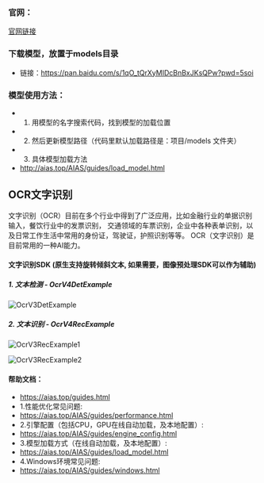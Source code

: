 ### 官网：
[官网链接](https://www.aias.top/)

### 下载模型，放置于models目录
- 链接：https://pan.baidu.com/s/1qO_tQrXyMIDcBnBxJKsQPw?pwd=5soi

### 模型使用方法：
- 1. 用模型的名字搜索代码，找到模型的加载位置
- 2. 然后更新模型路径（代码里默认加载路径是：项目/models 文件夹）
- 3. 具体模型加载方法
- http://aias.top/AIAS/guides/load_model.html


## OCR文字识别
文字识别（OCR）目前在多个行业中得到了广泛应用，比如金融行业的单据识别输入，餐饮行业中的发票识别，
交通领域的车票识别，企业中各种表单识别，以及日常工作生活中常用的身份证，驾驶证，护照识别等等。
OCR（文字识别）是目前常用的一种AI能力。


#### 文字识别SDK (原生支持旋转倾斜文本, 如果需要，图像预处理SDK可以作为辅助)
##### 1. 文本检测 - OcrV4DetExample

![OcrV3DetExample](https://aias-home.oss-cn-beijing.aliyuncs.com/AIAS/OCR/images/OcrV3DetExample.jpeg)

##### 2. 文本识别 - OcrV4RecExample

![OcrV3RecExample1](https://aias-home.oss-cn-beijing.aliyuncs.com/AIAS/OCR/images/OcrV3RecExample1.jpeg)

![OcrV3RecExample2](https://aias-home.oss-cn-beijing.aliyuncs.com/AIAS/OCR/images/OcrV3RecExample2.jpeg)



#### 帮助文档：
- https://aias.top/guides.html
- 1.性能优化常见问题:
- https://aias.top/AIAS/guides/performance.html
- 2.引擎配置（包括CPU，GPU在线自动加载，及本地配置）:
- https://aias.top/AIAS/guides/engine_config.html
- 3.模型加载方式（在线自动加载，及本地配置）:
- https://aias.top/AIAS/guides/load_model.html
- 4.Windows环境常见问题:
- https://aias.top/AIAS/guides/windows.html

